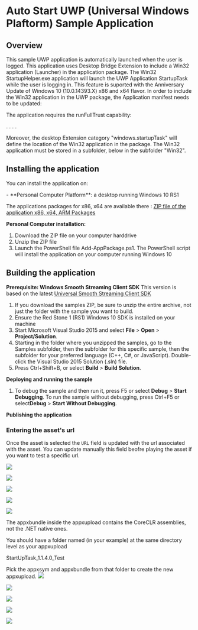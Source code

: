 <!---
  category: AudioVideoAndCamera
  samplefwlink: http://go.microsoft.com/fwlink/p/?LinkId=620563&clcid=0x409
--->

# Auto Start UWP (Universal Windows Plaftorm) Sample Application

Overview
--------------
This sample UWP application is automatically launched when the user is logged.
This application uses Desktop Bridge Extension to include a Win32 application (Launcher) in the application package.
The Win32 StartupHelper.exe application will launch the UWP Application StartupTask while the user is logging in.
This feature is suported with the Anniversary Update of Windows 10 (10.0.14393.X) x86 and x64 flavor.
In order to include the Win32 application in the UWP package, the Application manifest needs to be updated:

The application requires the runFullTrust capability:

  <Capabilities>
     .
     .
    <rescap:Capability Name="runFullTrust" />
     .
     .
  </Capabilities>

Moreover, the desktop Extension category "windows.startupTask" will define the location of the Win32 application in the package.
The Win32 application must be stored in a subfolder, below in the subfolder "Win32".

  <Extensions>
        <desktop:Extension Category="windows.startupTask" Executable="Win32\StartupHelper.exe" EntryPoint="Windows.FullTrustApplication">
          <desktop:StartupTask TaskId="MyStartupTask" Enabled="true" DisplayName="My Startup Helper" />
        </desktop:Extension>
  </Extensions>


Installing the application
----------------------------
You can install the application on:
<p/>
- **Personal Computer Platform**: a desktop running Windows 10 RS1

The applications packages for x86, x64 are available there :
[ZIP file of the application x86, x64, ARM Packages](https://github.com/flecoqui/Windows10/raw/master/Samples/StartupUWP/Releases/LatestRelease.zip)


**Personal Computer installation:**

1.  Download the ZIP file on your computer harddrive
2.  Unzip the ZIP file
3.  Launch the PowerShell file Add-AppPackage.ps1. The PowerShell script will install the application on your computer running Windows 10


Building the application
----------------

**Prerequisite: Windows Smooth Streaming Client SDK**
This version is based on the latest [Universal Smooth Streaming Client SDK](https://visualstudiogallery.msdn.microsoft.com/1e7d4700-7fa8-49b6-8a7b-8d8666685459)

1. If you download the samples ZIP, be sure to unzip the entire archive, not just the folder with the sample you want to build. 
2. Ensure the Red Stone 1 (RS1) Windows 10 SDK is installed on your machine
3. Start Microsoft Visual Studio 2015 and select **File** \> **Open** \> **Project/Solution**.
3. Starting in the folder where you unzipped the samples, go to the Samples subfolder, then the subfolder for this specific sample, then the subfolder for your preferred language (C++, C#, or JavaScript). Double-click the Visual Studio 2015 Solution (.sln) file.
4. Press Ctrl+Shift+B, or select **Build** \> **Build Solution**.


**Deploying and running the sample**
1.  To debug the sample and then run it, press F5 or select **Debug** \> **Start Debugging**. To run the sample without debugging, press Ctrl+F5 or select**Debug** \> **Start Without Debugging**.


**Publishing the application**


### Entering the asset's url
Once the asset is selected the `URL` field is updated with the url associated with the asset. You can update manually this field beofre playing the asset if you want to test a specific url. 

![](https://raw.githubusercontent.com/flecoqui/Windows10/master/Samples/StartupUWP/Docs/appname.png)



![](https://raw.githubusercontent.com/flecoqui/Windows10/master/Samples/StartupUWP/Docs/createapppackages.png)


![](https://raw.githubusercontent.com/flecoqui/Windows10/master/Samples/StartupUWP/Docs/createapppackagespage.png)



![](https://raw.githubusercontent.com/flecoqui/Windows10/master/Samples/StartupUWP/Docs/createapppackagespagecompleted.png)



![](https://raw.githubusercontent.com/flecoqui/Windows10/master/Samples/StartupUWP/Docs/storepackage.png)


The appxbundle inside the appxupload contains the CoreCLR assemblies, not the .NET native ones.

You should have a folder named (in your example) at the same directory level as your appxupload

StartUpTask_1.1.4.0_Test

Pick the appxsym and appxbundle from that folder to create the new appxupload.
![](https://raw.githubusercontent.com/flecoqui/Windows10/master/Samples/StartupUWP/Docs/files1.png)

![](https://raw.githubusercontent.com/flecoqui/Windows10/master/Samples/StartupUWP/Docs/files2.png)

![](https://raw.githubusercontent.com/flecoqui/Windows10/master/Samples/StartupUWP/Docs/files3.png)

![](https://raw.githubusercontent.com/flecoqui/Windows10/master/Samples/StartupUWP/Docs/files4.png)

![](https://raw.githubusercontent.com/flecoqui/Windows10/master/Samples/StartupUWP/Docs/files5.png)
 





